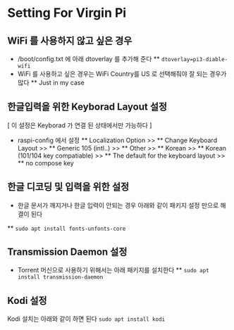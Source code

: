 Setting For Virgin Pi
======================

WiFi 를 사용하지 않고 싶은 경우
--------------------------------
* /boot/config.txt 에 아래 dtoverlay 를 추가해 준다
** `dtoverlay=pi3-diable-wifi`
* WiFi 를 사용하고 싶은 경우는 WiFi Country를 US 로 선택해줘야 잘 되는 경우가 많다
** Just in my case


한글입력을 위한 Keyborad Layout 설정
--------------------------------
[ 이 설정은 Keyborad 가 연결 된 상태에서만 가능하다 ]
* raspi-config 에서 설정
** Localization Option >>
** Change Keyboard Layout >>
** Generic 105 (intl..) >>
** Other >>
** Korean >>
** Korean (101/104 key compatiable) >>
** The default for the keyboard layout  >>
** no compose key



한글 디코딩 및 입력을 위한 설정 
--------------------------------

* 한글 문서가 깨지거나 한글 입력이 안되는 경우 아래와 같이 패키지 설정 만으로 해결이 된다

** `sudo apt install fonts-unfonts-core`


Transmission Daemon 설정
--------------------------------

* Torrent 머신으로 사용하기 위해서는 아래 패키지를 설치한다 
** `sudo apt install transmission-daemon`



Kodi 설정
--------------------------------

Kodi 설치는 아래와 같이 하면 된다
`sudo apt install kodi`

